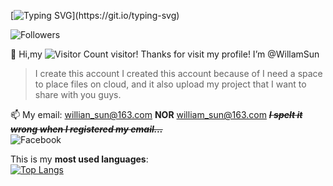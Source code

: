 [![Typing SVG](http://readme-typing-svg.herokuapp.com?font=Fira+Code&color=00B7C3&lines=Console.WriteLint(%22Welcome!%22);Debug.Print+%22You+are+the+best!%22;print(%22Happy+Forever!%22);printf(%22You+can+do+it!%22);echo+%22Don't+be+sad!%22;MsgBox(%22Keep+it!%22%2CvbOK);printf+%22Good+luck!%5Cn%22;Have+a+good+day!!)](https://git.io/typing-svg)
  
![Followers](https://img.shields.io/github/followers/WillamSun.svg?style=social&label=Follow&maxAge=2592000)
  
👋 Hi,my ![Visitor Count](https://profile-counter.glitch.me/WillamSun/count.svg) visitor! Thanks for visit my profile! I’m @WillamSun  
  
> I create this account
> I created this account because of I need a space to place files on cloud, and it also upload my project that I want to share with you guys.  
  
📫 My email: willian_sun@163.com **NOR** william_sun@163.com  ***~~I spelt it wrong when I registered my email...~~***  
![Facebook](https://img.shields.io/badge/Facebook-1877F2?style=for-the-badge&logo=facebook&logoColor=white)
  
This is my **most used languages**:  
[![Top Langs](https://github-readme-stats.vercel.app/api/top-langs/?username=WillamSun)](https://github.com/Christmas/github-readme-stats)
<!---
WillamSun/WillamSun is a ✨ special ✨ repository because its `README.md` (this file) appears on your GitHub profile.
You can click the Preview link to take a look at your changes.
--->
